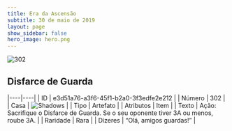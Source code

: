 ```yaml
---
title: Era da Ascensão
subtitle: 30 de maio de 2019
layout: page
show_sidebar: false
hero_image: hero.png
---
```


![302](https://cdn.keyforgegame.com/media/card_front/pt/435_302_PC7MC33FXPX2_pt.png)

## Disfarce de Guarda

|----|----|
| ID | e3d51a76-a3f6-45f1-b2a0-3f3edfe2e212 |
| Número | 302 |
| Casa | ![Shadows](https://archonarcana.com/images/thumb/e/ee/Shadows.png/22px-Shadows.png "Sombras") |
| Tipo | Artefato |
| Atributos | Item |
| Texto | Ação: Sacrifique o Disfarce de Guarda. Se o seu oponente tiver 3A ou menos, roube 3A. |
| Raridade | Rara |
| Dizeres | “Olá, amigos guardas!” |
